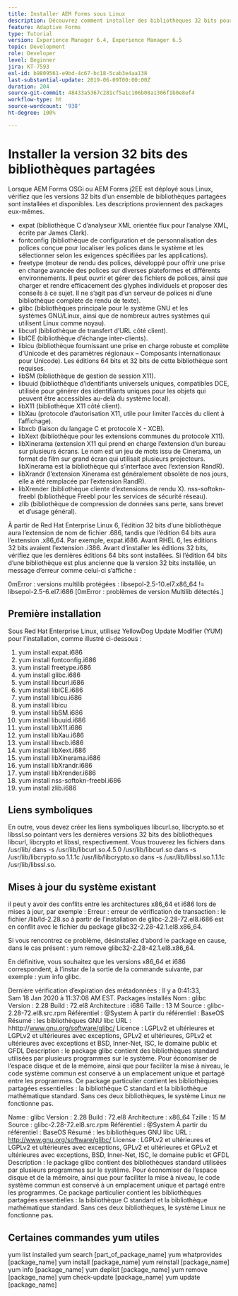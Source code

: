 ```yaml
---
title: Installer AEM Forms sous Linux
description: Découvrez comment installer des bibliothèques 32 bits pour qu’AEM Forms fonctionne sur une installation Linux.
feature: Adaptive Forms
type: Tutorial
version: Experience Manager 6.4, Experience Manager 6.5
topic: Development
role: Developer
level: Beginner
jira: KT-7593
exl-id: b9809561-e9bd-4c67-bc18-5cab3e4aa138
last-substantial-update: 2019-06-09T00:00:00Z
duration: 204
source-git-commit: 48433a5367c281cf5a1c106b08a1306f1b0e8ef4
workflow-type: ht
source-wordcount: '938'
ht-degree: 100%

---
```


# Installer la version 32 bits des bibliothèques partagées

Lorsque AEM Forms OSGi ou AEM Forms j2EE est déployé sous Linux, vérifiez que les versions 32 bits d’un ensemble de bibliothèques partagées sont installées et disponibles.  Les descriptions proviennent des packages eux-mêmes.

* expat (bibliothèque C d’analyseur XML orientée flux pour l’analyse XML, écrite par James Clark).
* fontconfig (bibliothèque de configuration et de personnalisation des polices conçue pour localiser les polices dans le système et les sélectionner selon les exigences spécifiées par les applications).
* freetype (moteur de rendu des polices, développé pour offrir une prise en charge avancée des polices sur diverses plateformes et différents environnements. Il peut ouvrir et gérer des fichiers de polices, ainsi que charger et rendre efficacement des glyphes individuels et proposer des conseils à ce sujet. Il ne s’agit pas d’un serveur de polices ni d’une bibliothèque complète de rendu de texte).
* glibc (bibliothèques principale pour le système GNU et les systèmes GNU/Linux, ainsi que de nombreux autres systèmes qui utilisent Linux comme noyau).
* libcurl (bibliothèque de transfert d’URL côté client).
* libICE (bibliothèque d’échange inter-clients).
* libicu (bibliothèque fournissant une prise en charge robuste et complète d’Unicode et des paramètres régionaux – Composants internationaux pour Unicode). Les éditions 64 bits et 32 bits de cette bibliothèque sont requises.
* libSM (bibliothèque de gestion de session X11).
* libuuid (bibliothèque d’identifiants universels uniques, compatibles DCE, utilisée pour générer des identifiants uniques pour les objets qui peuvent être accessibles au-delà du système local).
* libX11 (bibliothèque X11 côté client).
* libXau (protocole d’autorisation X11, utile pour limiter l’accès du client à l’affichage).
* libxcb (liaison du langage C et protocole X - XCB).
* libXext (bibliothèque pour les extensions communes du protocole X11).
* libXinerama (extension X11 qui prend en charge l’extension d’un bureau sur plusieurs écrans. Le nom est un jeu de mots issu de Cinerama, un format de film sur grand écran qui utilisait plusieurs projecteurs. libXinerama est la bibliothèque qui s’interface avec l’extension RandR).
* libXrandr (l’extension Xinerama est généralement obsolète de nos jours, elle a été remplacée par l’extension RandR).
* libXrender (bibliothèque cliente d’extensions de rendu X).
nss-softokn-freebl (bibliothèque Freebl pour les services de sécurité réseau).
* zlib (bibliothèque de compression de données sans perte, sans brevet et d’usage général).

À partir de Red Hat Enterprise Linux 6, l’édition 32 bits d’une bibliothèque aura l’extension de nom de fichier .686, tandis que l’édition 64 bits aura l’extension .x86_64. Par exemple, expat.i686. Avant RHEL 6, les éditions 32 bits avaient l’extension .i386. Avant d’installer les éditions 32 bits, vérifiez que les dernières éditions 64 bits sont installées. Si l’édition 64 bits d’une bibliothèque est plus ancienne que la version 32 bits installée, un message d’erreur comme celui-ci s’affiche :

0mError : versions multilib protégées : libsepol-2.5-10.el7.x86_64 != libsepol-2.5-6.el7.i686 [0mError : problèmes de version Multilib détectés.]

## Première installation

Sous Red Hat Enterprise Linux, utilisez YellowDog Update Modifier (YUM) pour l’installation, comme illustré ci-dessous :

1. yum install expat.i686
2. yum install fontconfig.i686
3. yum install freetype.i686
4. yum install glibc.i686
5. yum install libcurl.i686
6. yum install libICE.i686
7. yum install libicu.i686
8. yum install libicu
9. yum install libSM.i686
10. yum install libuuid.i686
11. yum install libX11.i686
12. yum install libXau.i686
13. yum install libxcb.i686
14. yum install libXext.i686
15. yum install libXinerama.i686
16. yum install libXrandr.i686
17. yum install libXrender.i686
18. yum install nss-softokn-freebl.i686
19. yum install zlib.i686

## Liens symboliques

En outre, vous devez créer les liens symboliques libcurl.so, libcrypto.so et libssl.so pointant vers les dernières versions 32 bits des bibliothèques libcurl, libcrypto et libssl, respectivement. Vous trouverez les fichiers dans /usr/lib/
dans -s /usr/lib/libcurl.so.4.5.0 /usr/lib/libcurl.so
dans -s /usr/lib/libcrypto.so.1.1.1c /usr/lib/libcrypto.so
dans -s /usr/lib/libssl.so.1.1.1c /usr/lib/libssl.so.

## Mises à jour du système existant

il peut y avoir des conflits entre les architectures x86_64 et i686 lors de mises à jour, par exemple :
Erreur : erreur de vérification de transaction :
le fichier /lib/ld-2.28.so à partir de l’installation de glibc-2.28-72.el8.i686 est en conflit avec le fichier du package glibc32-2.28-42.1.el8.x86_64.

Si vous rencontrez ce problème, désinstallez d’abord le package en cause, dans le cas présent :
yum remove glibc32-2.28-42.1.el8.x86_64.

En définitive, vous souhaitez que les versions x86_64 et i686 correspondent, à l’instar de la sortie de la commande suivante, par exemple :
yum info glibc.

Dernière vérification d’expiration des métadonnées : Il y a 0:41:33, Sam 18 Jan 2020 à 11:37:08 AM EST.
Packages installés
Nom : glibc
Version : 2.28
Build : 72.el8
Architecture : i686
Taille : 13 M
Source : glibc-2.28-72.el8.src.rpm
Référentiel : @System
À partir du référentiel : BaseOS
Résumé : les bibliothèques GNU libc
URL : hhttp://www.gnu.org/software/glibc/
Licence : LGPLv2 et ultérieures et LGPLv2 et ultérieures avec exceptions, GPLv2 et ultérieures, GPLv2 et ultérieures avec exceptions et BSD, Inner-Net, ISC, le domaine public et GFDL
Description : le package glibc contient des bibliothèques standard utilisées par plusieurs programmes sur le système. Pour économiser de l’espace disque et de la mémoire, ainsi que pour faciliter la mise à niveau, le code système commun est conservé à un emplacement unique et partagé entre les programmes. Ce package particulier contient les bibliothèques partagées essentielles : la bibliothèque C standard et la bibliothèque mathématique standard. Sans ces deux bibliothèques, le système Linux ne fonctionne pas.

Name : glibc
Version : 2.28
Build : 72.el8
Architecture : x86_64
Tzille : 15 M
Source : glibc-2.28-72.el8.src.rpm
Référentiel : @System
À partir du référentiel : BaseOS
Résumé : les bibliothèques GNU libc
URL : http://www.gnu.org/software/glibc/
License : LGPLv2 et ultérieures et LGPLv2 et ultérieures avec exceptions, GPLv2 et ultérieures et GPLv2 et ultérieures avec exceptions, BSD, Inner-Net, ISC, le domaine public et GFDL
Description : le package glibc contient des bibliothèques standard utilisées par plusieurs programmes sur le système. Pour économiser de l’espace disque et de la mémoire, ainsi que pour faciliter la mise à niveau, le code système commun est conservé à un emplacement unique et partagé entre les programmes. Ce package particulier contient les bibliothèques partagées essentielles : la bibliothèque C standard et la bibliothèque mathématique standard. Sans ces deux bibliothèques, le système Linux ne fonctionne pas.

## Certaines commandes yum utiles

yum list installed
yum search [part_of_package_name]
yum whatprovides [package_name]
yum install [package_name]
yum reinstall [package_name]
yum info [package_name]
yum deplist [package_name]
yum remove [package_name]
yum check-update [package_name]
yum update [package_name]
